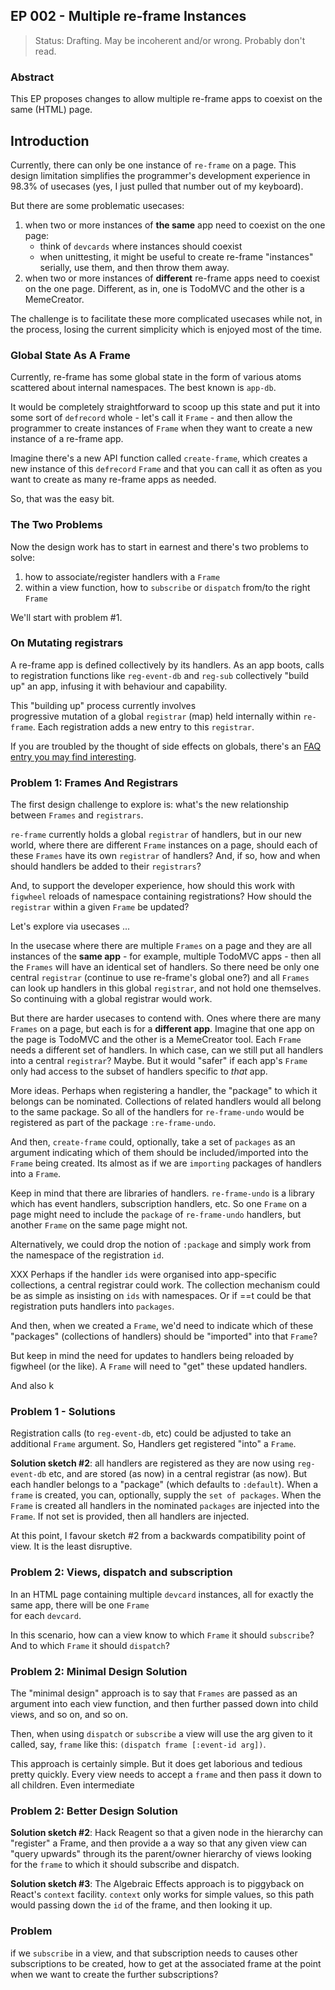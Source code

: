 ## EP 002 - Multiple re-frame Instances  

> Status: Drafting. May be incoherent and/or wrong. Probably don't read.

### Abstract

This EP proposes changes to allow multiple
re-frame apps to coexist on the same (HTML) page.
 
## Introduction 

Currently, there can only be one instance of `re-frame` on a page.
This design limitation simplifies the programmer's development
experience in 98.3% of usecases (yes, I just pulled that number out of my keyboard). 

But there are some problematic usecases: 
  1. when two or more instances of **the same** app need to coexist on the one page:
     - think of `devcards` where instances should coexist 
     - when unittesting, it might be useful to create re-frame "instances" serially, 
       use them, and then throw them away.
  2. when two or more instances of **different** re-frame apps need to coexist on the one page. Different, as in, 
     one is TodoMVC and the other is a MemeCreator.

The challenge is to facilitate these more complicated usecases 
while not, in the process, losing the current simplicity which is
enjoyed most of the time. 


### Global State As A Frame

Currently, re-frame has some global state in the form of various atoms scattered about internal namespaces. The best known is `app-db`. 

It would be completely straightforward to scoop up this state and 
put it into some sort of `defrecord` whole - let's call it `Frame` - and 
then allow the programmer to create instances of `Frame` when they
want to create a new instance of a re-frame app.

Imagine there's a new API function 
called `create-frame`, which creates a new instance of this 
`defrecord` `Frame` and that you can call it as often as you want 
to create as many re-frame apps as needed.

So, that was the easy bit.

### The Two Problems

Now the design work has to start in earnest and there's
two problems to solve:
  1. how to associate/register handlers with a `Frame`  
  2. within a view function, how to `subscribe`
     or `dispatch` from/to the right `Frame`

We'll start with problem #1.

### On Mutating registrars

A re-frame app is defined collectively by its handlers. As an app boots, 
calls to registration functions like `reg-event-db` and `reg-sub` 
collectively "build up" an app, infusing it with behaviour and capability.

This "building up" process currently involves  
progressive mutation of a global `registrar` (map) held internally within `re-frame`. 
Each registration adds a new entry to this `registrar`. 

If you are troubled by the thought of side effects on globals, there's 
an [FAQ entry you may find interesting](https://github.com/Day8/re-frame/blob/master/docs/FAQs/ViewsOnGlobalRegistration.md).

### Problem 1:  Frames And Registrars

The first design challenge to explore is: what's the new relationship between 
`Frames` and `registrars`.

`re-frame` currently holds a global `registrar` of handlers, but in our new world,
where there are different `Frame` instances on a page, should each of these `Frames`
have its own `registrar` of handlers?  And, if so, how and when
should handlers be added to their `registrars`?

And, to support the developer experience, how should this 
work with `figwheel` reloads of namespace containing registrations? 
How should the `registrar` within a given `Frame` be updated?

Let's explore via usecases ...

In the usecase where there are multiple `Frames` on a page and they are 
all instances of the **same app** - for example, multiple TodoMVC apps - then all the
`Frames` will have an identical set of handlers. So there need be only one central
`registrar` (continue to use re-frame's global one?) and all `Frames` can look up 
handlers in this global `registrar`, and not hold one themselves. So continuing with 
a global registrar would work.

But there are harder usecases to contend with. Ones where 
there are many `Frames` on a page, but each is for a **different 
app**.
Imagine that one app on the page is TodoMVC and the other is a MemeCreator tool.
Each `Frame` needs a different set of handlers.
In which case, can we still put all handlers
into a central `registrar`?  Maybe. But it would "safer" if each app's `Frame` only had 
access to the subset of handlers specific to *that* app.

More ideas. Perhaps when registering a handler, the "package" to which it belongs can be nominated. 
Collections of related handlers would all belong to the same package.  So all of the 
handlers for `re-frame-undo` would be registered as part of the package `:re-frame-undo`.

And then, `create-frame` could, optionally, take a set of `packages` as an argument 
indicating which of them should be included/imported into the `Frame` being created.  Its almost as 
if we are `importing` packages of handlers into a `Frame`. 

Keep in mind that there are libraries of handlers. `re-frame-undo` is a library 
which has event handlers, subscription handlers, etc. So one `Frame` on a page 
might need to include the `package` of `re-frame-undo` handlers, but another 
`Frame` on the same page might not.

Alternatively, we could drop the notion of `:package` and simply work from the 
namespace of the registration `id`.

XXX Perhaps if the handler `ids` were organised into app-specific collections, a 
central registrar could work.  The collection mechanism could be as simple as insisting 
on `ids` with namespaces.  Or if ==t could be that registration puts handlers into `packages`.

And then, when we created a `Frame`, we'd need 
to indicate which of these "packages" (collections of handlers) should be 
"imported" into that `Frame`?

But keep in mind the need for updates to handlers being reloaded by figwheel (or the like). 
A `Frame` will need to "get" these updated handlers. 

And also k

### Problem 1 - Solutions

Registration calls (to `reg-event-db`, etc) could be adjusted to 
take an additional `Frame` argument. So, Handlers get registered "into" a `Frame`.



**Solution sketch #2**: all handlers are registered as they are now 
using `reg-event-db` etc, and are
stored (as now) in a central registrar (as now). But each handler belongs to a 
"package" (which defaults to `:default`). When a `frame` is created, you 
can, optionally, supply the `set of packages`. When the `Frame` is created 
all handlers in the nominated `packages` are injected into the 
`Frame`. If not set is provided, then all handlers are injected. 

At this point, I favour sketch #2 from a backwards compatibility 
point of view. It is the least disruptive. 

### Problem 2: Views, dispatch and subscription 

In an HTML page containing multiple `devcard` instances,
all for exactly the same app, there will be one `Frame`  
for each `devcard`.

In this scenario, how can a view know to which 
`Frame` it should `subscribe`? And to which `Frame` it should 
`dispatch`?

### Problem 2: Minimal Design Solution 

The "minimal design" approach is to say that 
`Frames` are passed as an argument into 
each view function, and then further passed down into 
child views, and so on, and so on.

Then, when using `dispatch` or `subscribe` a view will 
use the arg given to it called, say, `frame` like this:
`(dispatch frame [:event-id arg])`.

This approach is certainly simple. But it does get laborious
and tedious pretty quickly. Every view needs to accept a `frame`
and then pass it down to all children. Even intermediate

### Problem 2: Better Design Solution 



**Solution sketch #2**: Hack Reagent so that a given node in 
the hierarchy can "register" a Frame, and then provide a 
a way so that any given view can "query upwards" through its 
the parent/owner hierarchy of views 
looking for the `frame` to which it should subscribe and dispatch. 

**Solution sketch #3**: The Algebraic  Effects approach is to 
piggyback on React's `context` facility. `context` only works for simple values, so 
this path would passing down the `id` of the frame, and then 
looking it up.



### Problem

if we `subscribe` in a view, and that subscription needs to causes other subscriptions to be created, how to get at the associated frame at the point when we want to create the further subscriptions?

